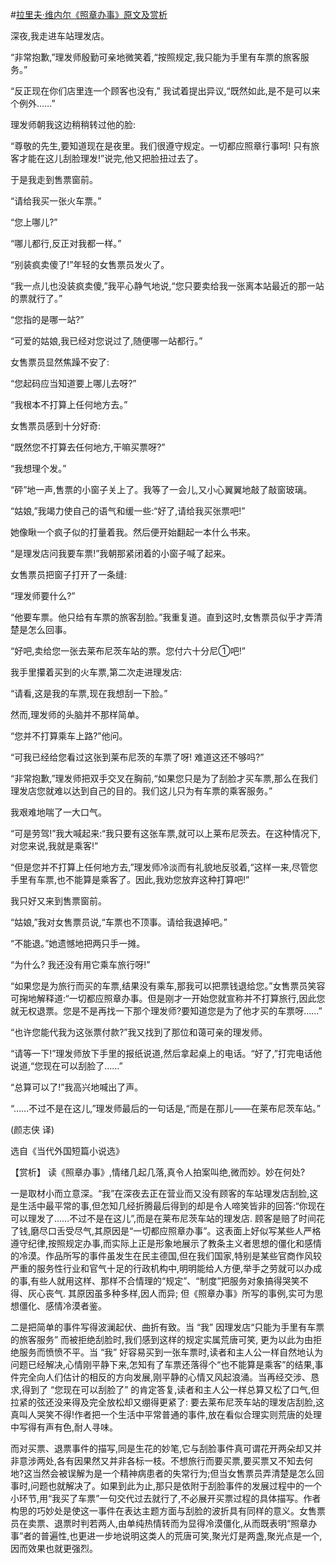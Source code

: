 #[拉里夫·维内尔《照章办事》原文及赏析](https://www.vrrw.net/wx/15531.html)

深夜,我走进车站理发店。

“非常抱歉,”理发师殷勤可亲地微笑着,“按照规定,我只能为手里有车票的旅客服务。”

“反正现在你们店里连一个顾客也没有,” 我试着提出异议,“既然如此,是不是可以来个例外……”

理发师朝我这边稍稍转过他的脸:

“尊敬的先生,要知道现在是夜里。我们很遵守规定。一切都应照章行事呵! 只有旅客才能在这儿刮脸理发!”说完,他又把脸扭过去了。

于是我走到售票窗前。

“请给我买一张火车票。”

“您上哪儿?”

“哪儿都行,反正对我都一样。”

“别装疯卖傻了!”年轻的女售票员发火了。

“我一点儿也没装疯卖傻,”我平心静气地说,“您只要卖给我一张离本站最近的那一站的票就行了。”

“您指的是哪一站?”

“可爱的姑娘,我已经对您说过了,随便哪一站都行。”

女售票员显然焦躁不安了:

“您起码应当知道要上哪儿去呀?”

“我根本不打算上任何地方去。”

女售票员感到十分好奇:

“既然您不打算去任何地方,干嘛买票呀?”

“我想理个发。”

“砰”地一声,售票的小窗子关上了。我等了一会儿,又小心翼翼地敲了敲窗玻璃。

“姑娘,”我竭力使自己的语气和缓一些:“好了,请给我买张票吧!”

她像瞅一个疯子似的打量着我。然后便开始翻起一本什么书来。

“是理发店问我要车票!”我朝那紧闭着的小窗子喊了起来。

女售票员把窗子打开了一条缝:

“理发师要什么?”

“他要车票。他只给有车票的旅客刮脸。”我重复道。直到这时,女售票员似乎才弄清楚是怎么回事。

“好吧,卖给您一张去莱布尼茨车站的票。您付六十分尼①吧!”

我手里攥着买到的火车票,第二次走进理发店:

“请看,这是我的车票,现在我想刮一下脸。”

然而,理发师的头脑并不那样简单。

“您并不打算乘车上路?”他问。

“可我已经给您看过这张到莱布尼茨的车票了呀! 难道这还不够吗?”

“非常抱歉,”理发师把双手交叉在胸前,“如果您只是为了刮脸才买车票,那么在我们理发店您就难以达到自己的目的。我们这儿只为有车票的乘客服务。”

我艰难地喘了一大口气。

“可是劳驾!”我大喊起来:“我只要有这张车票,就可以上莱布尼茨去。在这种情况下,对您来说,我就是乘客!”

“但是您并不打算上任何地方去,”理发师冷淡而有礼貌地反驳着,“这样一来,尽管您手里有车票,也不能算是乘客了。因此,我劝您放弃这种打算吧!”

我只好又来到售票窗前。

“姑娘,”我对女售票员说,“车票也不顶事。请给我退掉吧。”

“不能退。”她遗憾地把两只手一摊。

“为什么? 我还没有用它乘车旅行呀!”

“如果您是为旅行而买的车票,结果没有乘车,那我可以把票钱退给您。”女售票员笑容可掬地解释道:“一切都应照章办事。但是刚才一开始您就宣称并不打算旅行,因此您就无权退票。您是不是再找一下那个理发师?要知道您是为了他才买的车票呀……”

“也许您能代我为这张票付款?”我又找到了那位和蔼可亲的理发师。

“请等一下!”理发师放下手里的报纸说道,然后拿起桌上的电话。“好了,”打完电话他说道,“您现在可以刮脸了……”

“总算可以了!”我高兴地喊出了声。

“……不过不是在这儿,”理发师最后的一句话是,“而是在那儿——在莱布尼茨车站。”

(颜志侠 译)

选自《当代外国短篇小说选》



【赏析】 读《照章办事》,情绪几起几落,真令人拍案叫绝,微而妙。妙在何处?

一是取材小而立意深。“我”在深夜去正在营业而又没有顾客的车站理发店刮脸,这是生活中最平常的事,但怎知几经折腾最后得到的却是令人啼笑皆非的回答:“你现在可以理发了……不过不是在这儿”,而是在莱布尼茨车站的理发店. 顾客是赔了时间花了钱,磨尽口舌受尽气,其原因是“一切都应照章办事”。这表面上好似写某些人严格遵守纪律,按照规定办事,而实际上正是形象地展示了教条主义者思想的僵化和感情的冷漠。作品所写的事件虽发生在民主德国,但在我们国家,特别是某些官商作风较严重的服务性行业和官气十足的行政机构中,明明能给人方便,举手之劳就可以办成的事,有些人就用这样、那样不合情理的“规定”、“制度”把服务对象搞得哭笑不得、灰心丧气. 其原因虽多种多样,因人而异; 但《照章办事》所写的事例,实可为思想僵化、感情冷漠者鉴。

二是把简单的事件写得波澜起伏、曲折有致。当 “我” 因理发店“只能为手里有车票的旅客服务” 而被拒绝刮脸时,我们感到这样的规定实属荒唐可笑, 更为以此为由拒绝服务而愤愤不平。当 “我” 好容易买到一张车票时,读者和主人公一样自然地认为问题已经解决,心情刚平静下来,怎知有了车票还落得个“也不能算是乘客”的结果,事件完全向人们估计的相反的方向发展,刚平静的心情又风起浪涌。当再经交涉、恳求,得到了 “您现在可以刮脸了” 的肯定答复,读者和主人公一样总算又松了口气,但拉紧的弦还没来得及完全放松却又绷得更紧了: 要去莱布尼茨车站的理发店刮脸,这真叫人哭笑不得!作者把一个生活中平常普通的事件,放在看似合理实则荒唐的处理中写得有声有色,耐人寻味。

而对买票、退票事件的描写,同是生花的妙笔,它与刮脸事件真可谓花开两朵却又并非意涉两处,各有因果然又并非各标一枝。不想旅行而要买票,要买票又不知去何地?这当然会被误解为是一个精神病患者的失常行为;但当女售票员弄清楚是怎么回事时,问题也就解决了。如果到此为止,那只是依附于刮脸事件的发展过程中的一个小环节,用“我买了车票”一句交代过去就行了,不必展开买票过程的具体描写。作者构思的巧妙处是使这一事件在表达主题方面与刮脸的波折具有同样的意义。女售票员在卖票、退票时判若两人,由单纯热情转而为显得冷漠僵化,从而既表明“照章办事”者的普遍性,也更进一步地说明这类人的荒唐可笑,聚光灯是两盏,聚光点是一个,因而效果也就更强烈。

